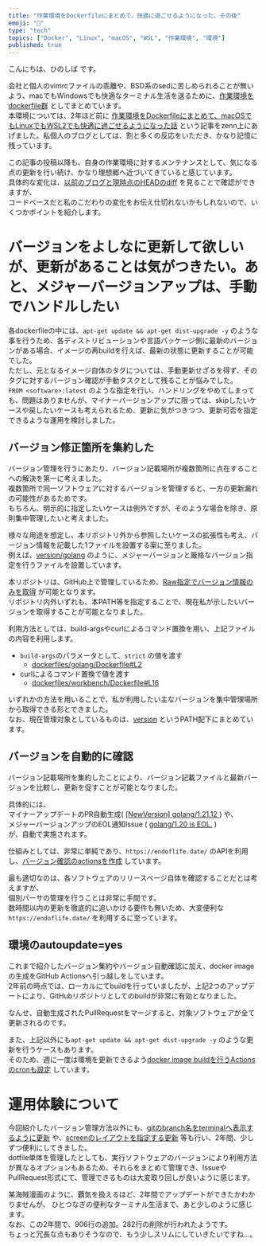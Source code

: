 ```yaml
---
title: "作業環境をDockerfileにまとめて、快適に過ごせるようになった、その後"
emoji: "🐇"
type: "tech"
topics: ["Docker", "Linux", "macOS", "WSL", "作業環境", "環境"]
published: true
---
```


こんにちは、ひのしば です。  

会社と個人のvimrcファイルの乖離や、BSD系のsedに苦しめられることが無いよう、macでもWindowsでも快適なターミナル生活を送るために、[作業環境をdockerfile群](https://github.com/hinoshiba/dockerfiles) としてまとめています。  
本環境については、2年ほど前に [作業環境をDockerfileにまとめて、macOSでもLinuxでもWSL2でも快適に過ごせるようになった話](https://zenn.dev/hinoshiba/articles/workstation-on-docker) という記事をzenn上にあげました。私個人のブログとしては、割と多くの反応をいただき、かなり記憶に残っています。  

この記事の投稿以降も、自身の作業環境に対するメンテナンスとして、気になる点の更新を行い続け、かなり理想郷へ近づいてきていると感じています。  
具体的な変化は、[以前のブログと現時点のHEADのdiff](https://github.com/hinoshiba/dockerfiles/compare/73efd001cea6d4998121944db52ad0af9431543b...16ca1a3f0a6acf6d05ace141c358315f5a0ed136) を見ることで確認ができますが、  
コードベースだと私のこだわりの変化をお伝え仕切れないかもしれないので、いくつかポイントを紹介します。  

# バージョンをよしなに更新して欲しいが、更新があることは気がつきたい。あと、メジャーバージョンアップは、手動でハンドルしたい

各dockerfileの中には、`apt-get update && apt-get dist-upgrade -y` のような事を行うため、各ディストリビューションや言語パッケージ側に最新のバージョンがある場合、イメージの再buildを行えば、最新の状態に更新することが可能でした。  
ただし、元となるイメージ自体のタグについては、手動更新せざるを得ず、そのタグに対するバージョン確認が手動タスクとして残ることが悩みでした。  
`FROM <software>:latest` のような指定を行い、ハンドリングをやめてしまっても、問題はありませんが、マイナーバージョンアップに限っては、skipしたいケースや戻したいケースも考えられるため、更新に気がつきつつ、更新可否を指定できるような運用を検討しました。  

## バージョン修正箇所を集約した
バージョン管理を行うにあたり、バージョン記載場所が複数箇所に点在することへの解決を第一に考えました。  
複数箇所で同一ソフトウェアに対するバージョンを管理すると、一方の更新漏れの可能性があるためです。  
もちろん、明示的に指定したいケースは例外ですが、そのような場合を除き、原則集中管理したいと考えました。  

様々な用途を想定し、本リポジトリ外から参照したいケースの拡張性も考え、バージョン情報を記載した1ファイルを設置する案に至りました。  
例えば、[version/golang](https://github.com/hinoshiba/dockerfiles/tree/16ca1a3f0a6acf6d05ace141c358315f5a0ed136/version/golang) のように、メジャーバージョンと厳格なバージョン指定を行うファイルを設置しています。  

本リポジトリは、GitHub上で管理しているため、[Raw指定でバージョン情報のみを取得](https://raw.githubusercontent.com/hinoshiba/dockerfiles/master/version/golang/major) が可能となります。  
リポジトリ内外いずれも、本PATH等を指定することで、現在私が示したいバージョンを取得することが可能となりました。  

利用方法としては、build-argsやcurlによるコマンド置換を用い、上記ファイルの内容を利用します。  
* `build-args`のパラメータとして、`strict` の値を渡す
    * [dockerfiles/golang/Dockerfile#L2](https://github.com/hinoshiba/dockerfiles/blob/16ca1a3f0a6acf6d05ace141c358315f5a0ed136/dockerfiles/golang/Dockerfile#L2)
* curlによるコマンド置換で値を渡す
    * [dockerfiles/workbench/Dockerfile#L16](https://github.com/hinoshiba/dockerfiles/blob/16ca1a3f0a6acf6d05ace141c358315f5a0ed136/dockerfiles/workbench/Dockerfile#L16)

いずれかの方法を用いることで、私が利用したい主なバージョンを集中管理場所から取得できる形とできました。  
なお、現在管理対象としているものは、[version](https://github.com/hinoshiba/dockerfiles/tree/16ca1a3f0a6acf6d05ace141c358315f5a0ed136/version) というPATH配下にまとめています。  

## バージョンを自動的に確認
バージョン記載場所を集約したことにより、バージョン記載ファイルと最新バージョンを比較し、更新を促すことが可能となりました。  

具体的には、  
マイナーアップデートのPR自動生成( [\[NewVersion\] golang/1.21.12 ](https://github.com/hinoshiba/dockerfiles/pull/157) ) や、  
メジャーバージョンアップのEOL通知Issue ( [golang/1.20 is EOL.](https://github.com/hinoshiba/dockerfiles/issues/119) )   
が、自動で実施されます。  

仕組みとしては、非常に単純であり、`https://endoflife.date/` のAPIを利用し、[バージョン確認のactionsを作成](https://github.com/hinoshiba/dockerfiles/blob/16ca1a3f0a6acf6d05ace141c358315f5a0ed136/.github/workflows/life_pr.yml) しています。  

最も適切なのは、各ソフトウェアのリリースページ自体を確認することだとは考えますが、  
個別パーサの管理を行うことは非常に手間です。  
数時間以内の更新を徹底的に追いかける要件も無いため、大変便利な`https://endoflife.date/` を利用するに至っています。  

## 環境のautoupdate=yes
これまで紹介したバージョン集約やバージョン自動確認に加え、docker imageの生成をGitHub Actionsへ引っ越しをしています。  
2年前の時点では、ローカルにてbuildを行っていましたが、上記2つのアップデートにより、GitHubリポジトリとしてのbuildが非常に有効となりました。  

なんせ、自動生成されたPullRequestをマージすると、対象ソフトウェアが全て更新されるのです。  

また、上記以外にも`apt-get update && apt-get dist-upgrade -y` のような更新を行うケースもあります。  
そのため、週に一度は環境を更新できるよう[docker image buildを行うActionsのcronも設定](https://github.com/hinoshiba/dockerfiles/blob/16ca1a3f0a6acf6d05ace141c358315f5a0ed136/.github/workflows/builder.yml#L4) しています。  

# 運用体験について
今回紹介したバージョン管理方法以外にも、[gitのbranch名をterminalへ表示するように更新](https://github.com/hinoshiba/dockerfiles/pull/143/files) や、[screenのレイアウトを指定する更新](https://github.com/hinoshiba/dockerfiles/commit/8ee0f09ae0b610594ace888579d3e090740e1ce8) 等も行い、2年間、少しずつ便利にしてきました。  
dotfile単体を管理したとしても、実行ソフトウェアのバージョンにより利用方法が異なるオプションもあるため、それらをまとめて管理でき、IssueやPullRequest形式にて、管理できるものは大変取り回しが良いように感じます。  

某海賊漫画のように、覇気を扱えるほど、2年間でアップデートができたかわかりませんが、
ひとつなぎの便利なターミナル生活まで、あと少しのように感じます。  
なお、この2年間で、906行の追加。282行の削除が行われたようです。  
ちょっと冗長な点もありそうなので、もう少しスリムにしていきたいですね...。  
